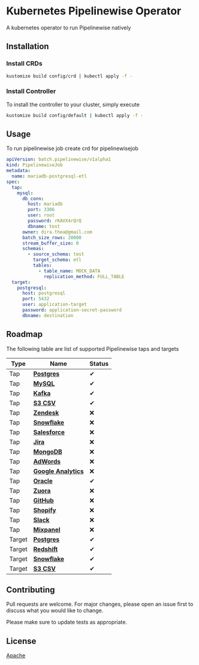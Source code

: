 # Kubernetes Pipelinewise Operator

A kubernetes operator to run Pipelinewise natively

## Installation

### Install CRDs

```bash
kustomize build config/crd | kubectl apply -f -
```

### Install Controller

To install the controller to your cluster, simply execute

```bash
kustomize build config/default | kubectl apply -f -
```

## Usage

To run pipelinewise job create crd for pipelinewisejob

```yaml
apiVersion: batch.pipelinewise/v1alpha1
kind: PipelinewiseJob
metadata:
  name: mariadb-postgresql-etl
spec:
  tap:
    mysql:
      db_conn:
        host: mariadb
        port: 3306
        user: root
        password: rKAVX4rQrQ
        dbname: test
      owner: dira.thea@gmail.com
      batch_size_rows: 20000
      stream_buffer_size: 0
      schemas:
        - source_schema: test
          target_schema: etl
          tables:
            - table_name: MOCK_DATA
              replication_method: FULL_TABLE
  target:
    postgresql:
      host: postgresql
      port: 5432
      user: application-target
      password: application-secret-password
      dbname: destination
```

## Roadmap

The following table are list of supported Pipelinewise taps and targets

| Type      | Name       | Status |
|-----------|------------|-------|
| Tap       | **[Postgres](https://github.com/transferwise/pipelinewise-tap-postgres)** | ✔ |
| Tap       | **[MySQL](https://github.com/transferwise/pipelinewise-tap-mysql)** | ✔ |
| Tap       | **[Kafka](https://github.com/transferwise/pipelinewise-tap-kafka)** | ✔ |
| Tap       | **[S3 CSV](https://github.com/transferwise/pipelinewise-tap-s3-csv)** | ✔ |
| Tap       | **[Zendesk](https://github.com/singer-io/tap-zendesk)** | ❌ |
| Tap       | **[Snowflake](https://github.com/transferwise/pipelinewise-tap-snowflake)** | ❌ |
| Tap       | **[Salesforce](https://github.com/singer-io/tap-salesforce)** | ❌ |
| Tap       | **[Jira](https://github.com/singer-io/tap-jira)** | ❌ |
| Tap       | **[MongoDB](https://github.com/transferwise/pipelinewise-tap-mongodb)** | ❌ |
| Tap       | **[AdWords](https://github.com/singer-io/tap-adwords)** | ❌ |
| Tap       | **[Google Analytics](https://github.com/transferwise/pipelinewise-tap-google-analytics)** | ❌ |
| Tap       | **[Oracle](https://github.com/transferwise/pipelinewise-tap-oracle)** | ✔ |
| Tap       | **[Zuora](https://github.com/transferwise/pipelinewise-tap-zuora)** | ❌ |
| Tap       | **[GitHub](https://github.com/singer-io/tap-github)** | ❌ |
| Tap       | **[Shopify](https://github.com/singer-io/tap-shopify)** | ❌ |
| Tap       | **[Slack](https://github.com/transferwise/pipelinewise-tap-slack)** | ❌ |
| Tap       | **[Mixpanel](https://github.com/transferwise/pipelinewise-tap-mixpanel)** | ❌ |
| Target    | **[Postgres](https://github.com/transferwise/pipelinewise-target-postgres)** | ✔ |
| Target    | **[Redshift](https://github.com/transferwise/pipelinewise-target-redshift)** | ✔ |
| Target    | **[Snowflake](https://github.com/transferwise/pipelinewise-target-snowflake)** | ✔ |
| Target    | **[S3 CSV](https://github.com/transferwise/pipelinewise-target-s3-csv)** | ✔ |

## Contributing
Pull requests are welcome. For major changes, please open an issue first to discuss what you would like to change.

Please make sure to update tests as appropriate.

## License
[Apache](LICENSE)